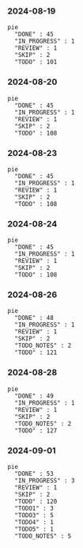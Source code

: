 ### 2024-08-19

```mermaid
pie
  "DONE" : 45
  "IN_PROGRESS" : 1
  "REVIEW" : 1
  "SKIP" : 2
  "TODO" : 101
```

### 2024-08-20

```mermaid
pie
  "DONE" : 45
  "IN_PROGRESS" : 1
  "REVIEW" : 1
  "SKIP" : 2
  "TODO" : 108
```

### 2024-08-23

```mermaid
pie
  "DONE" : 45
  "IN_PROGRESS" : 1
  "REVIEW" : 1
  "SKIP" : 2
  "TODO" : 108
```

### 2024-08-24

```mermaid
pie
  "DONE" : 45
  "IN_PROGRESS" : 1
  "REVIEW" : 1
  "SKIP" : 2
  "TODO" : 108
```

### 2024-08-26

```mermaid
pie
  "DONE" : 48
  "IN_PROGRESS" : 1
  "REVIEW" : 1
  "SKIP" : 2
  "TODO_NOTES" : 2
  "TODO" : 121
```

### 2024-08-28

```mermaid
pie
  "DONE" : 49
  "IN_PROGRESS" : 1
  "REVIEW" : 1
  "SKIP" : 2
  "TODO_NOTES" : 2
  "TODO" : 127
```

### 2024-09-01

```mermaid
pie
  "DONE" : 53
  "IN_PROGRESS" : 3
  "REVIEW" : 1
  "SKIP" : 2
  "TODO" : 120
  "TODO1" : 3
  "TODO3" : 5
  "TODO4" : 1
  "TODO5" : 1
  "TODO_NOTES" : 5
```
